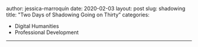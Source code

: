 author: jessica-marroquín
date: 2020-02-03
layout: post
slug: shadowing
title: "Two Days of Shadowing Going on Thirty”
categories:
- Digital Humanities
- Professional Development
---
